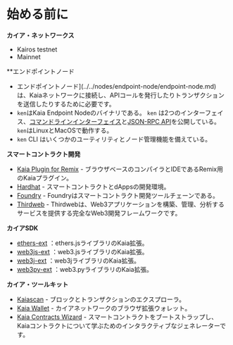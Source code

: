 # 始める前に

**カイア・ネットワークス**

- Kairos testnet
- Mainnet

\*\*エンドポイントノード

- エンドポイントノード](../../nodes/endpoint-node/endpoint-node.md)は、Kaiaネットワークに接続し、APIコールを発行したりトランザクションを送信したりするために必要です。
- `ken`はKaia Endpoint Nodeのバイナリである。 `ken` は2つのインターフェイス、[コマンドラインインターフェイス](../../nodes/endpoint-node/ken-cli-commands.md)と[JSON-RPC API](../../../references/json-rpc/klay/account-created)を公開している。 `ken`はLinuxとMacOSで動作する。
- `ken` CLI はいくつかのユーティリティとノード管理機能を備えている。

**スマートコントラクト開発**

- [Kaia Plugin for Remix](https://ide.kaia.io) - ブラウザベースのコンパイラとIDEであるRemix用のKaiaプラグイン。
- [Hardhat](https://hardhat.org/hardhat-runner/docs/getting-started) - スマートコントラクトとdAppsの開発環境。
- [Foundry](https://book.getfoundry.sh/) - Foundryはスマートコントラクト開発ツールチェーンである。
- [Thirdweb](https://portal.thirdweb.com/) - Thirdwebは、Web3アプリケーションを構築、管理、分析するサービスを提供する完全なWeb3開発フレームワークです。

**カイアSDK**

- [ethers-ext](../../references/sdk/ethers-ext/getting-started.md) ：ethers.jsライブラリのKaia拡張。
- [web3js-ext](../../references/sdk/web3js-ext/getting-started.md) ：web3.jsライブラリのKaia拡張。
- [web3j-ext](../../references/sdk/web3j-ext/getting-started.md) ：web3jライブラリのKaia拡張。
- [web3py-ext](../../references/sdk/web3py-ext/getting-started.md) ：web3.pyライブラリのKaia拡張。

**カイア・ツールキット**

- [Kaiascan](https://kaiascan.io/) - ブロックとトランザクションのエクスプローラ。
- [Kaia Wallet](https://www.kaiawallet.io/) - カイアネットワークのブラウザ拡張ウォレット。
- [Kaia Contracts Wizard](https://wizard.kaia.io) - スマートコントラクトをブートストラップし、Kaiaコントラクトについて学ぶためのインタラクティブなジェネレーターです。

